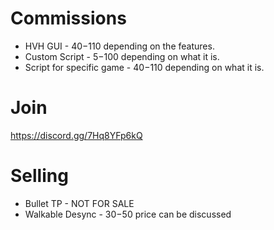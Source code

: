 # Commissions
* HVH GUI - 40$-110$ depending on the features.
* Custom Script - 5$-100$ depending on what it is.
* Script for specific game - 40$-110$ depending on what it is.

# Join
https://discord.gg/7Hq8YFp6kQ

# Selling
* Bullet TP - NOT FOR SALE
* Walkable Desync - 30$-50$ price can be discussed
